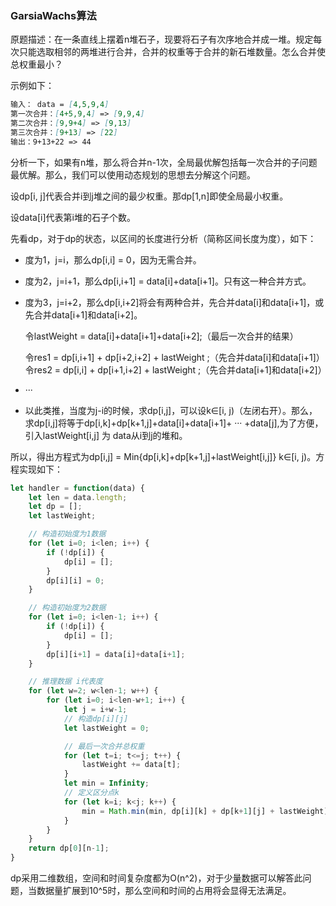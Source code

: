 ### **GarsiaWachs算法**

原题描述：在一条直线上摆着n堆石子，现要将石子有次序地合并成一堆。规定每次只能选取相邻的两堆进行合并，合并的权重等于合并的新石堆数量。怎么合并使总权重最小？

示例如下：

```markdown
输入： data = [4,5,9,4]
第一次合并：[4+5,9,4] => [9,9,4]
第二次合并：[9,9+4] => [9,13]
第三次合并：[9+13] => [22]
输出：9+13+22 => 44
```

分析一下，如果有n堆，那么将合并n-1次，全局最优解包括每一次合并的子问题最优解。那么，我们可以使用动态规划的思想去分解这个问题。

设dp[i, j]代表合并i到j堆之间的最少权重。那dp[1,n]即使全局最小权重。

设data[i]代表第i堆的石子个数。

先看dp，对于dp的状态，以区间的长度进行分析（简称区间长度为度），如下：

- 度为1，j=i，那么dp[i,i] = 0，因为无需合并。

- 度为2，j=i+1，那么dp[i,i+1] = data[i]+data[i+1]。只有这一种合并方式。

- 度为3，j=i+2，那么dp[i,i+2]将会有两种合并，先合并data[i]和data[i+1]，或先合并data[i+1]和data[i+2]。

  令lastWeight = data[i]+data[i+1]+data[i+2];（最后一次合并的结果）

  令res1 = dp[i,i+1] + dp[i+2,i+2] + lastWeight ;（先合并data[i]和data[i+1]）
  令res2 = dp[i,i] + dp[i+1,i+2] + lastWeight ;（先合并data[i+1]和data[i+2]）

- ···

- 以此类推，当度为j-i的时候，求dp[i,j]，可以设k∈[i, j)（左闭右开）。那么，求dp[i,j]将等于dp[i,k]+dp[k+1,j]+data[i]+data[i+1]+ ··· +data[j],为了方便，引入lastWeight[i,j] 为 data从i到j的堆和。

所以，得出方程式为dp[i,j] = Min{dp[i,k]+dp[k+1,j]+lastWeight[i,j]} k∈[i, j)。方程实现如下：

```js
let handler = function(data) {
    let len = data.length;
    let dp = [];
    let lastWeight;

    // 构造初始度为1数据
    for (let i=0; i<len; i++) {
        if (!dp[i]) {
            dp[i] = [];
        }
        dp[i][i] = 0;
    }

    // 构造初始度为2数据
    for (let i=0; i<len-1; i++) {
        if (!dp[i]) {
            dp[i] = [];
        }
        dp[i][i+1] = data[i]+data[i+1];
    }

    // 推理数据 i代表度
    for (let w=2; w<len-1; w++) {
        for (let i=0; i<len-w+1; i++) {
            let j = i+w-1;
            // 构造dp[i][j]
            let lastWeight = 0;

            // 最后一次合并总权重
            for (let t=i; t<=j; t++) {
                lastWeight += data[t];
            }
            let min = Infinity;
            // 定义区分点k
            for (let k=i; k<j; k++) {
                min = Math.min(min, dp[i][k] + dp[k+1][j] + lastWeight);
            }
        }
    }
    return dp[0][n-1];
}
```

dp采用二维数组，空间和时间复杂度都为O(n^2)，对于少量数据可以解答此问题，当数据量扩展到10^5时，那么空间和时间的占用将会显得无法满足。

